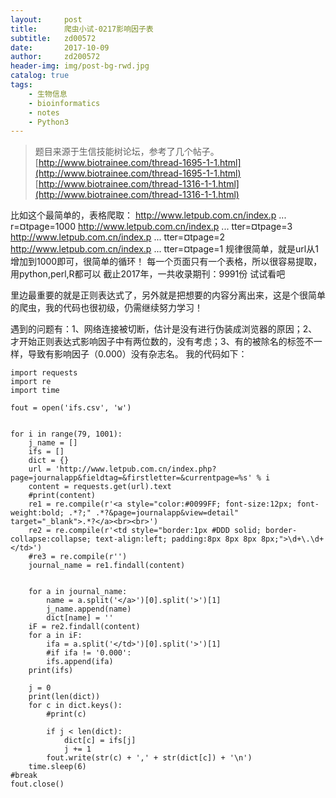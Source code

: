```yaml
---
layout:     post
title:      爬虫小试-0217影响因子表
subtitle:   zd00572
date:       2017-10-09
author:     zd200572
header-img: img/post-bg-rwd.jpg
catalog: true
tags:
    - 生物信息
    - bioinformatics
    - notes
    - Python3
---
```

> 题目来源于生信技能树论坛，参考了几个帖子。
> [http://www.biotrainee.com/thread-1695-1-1.html](http://www.biotrainee.com/thread-1695-1-1.html)
> [http://www.biotrainee.com/thread-1316-1-1.html](http://www.biotrainee.com/thread-1316-1-1.html)
> 
比如这个最简单的，表格爬取：
http://www.letpub.com.cn/index.p ... r=¤tpage=1000
http://www.letpub.com.cn/index.p ... tter=¤tpage=3 
http://www.letpub.com.cn/index.p ... tter=¤tpage=2 
http://www.letpub.com.cn/index.p ... tter=¤tpage=1 
规律很简单，就是url从1增加到1000即可，很简单的循环！
每一个页面只有一个表格，所以很容易提取，用python,perl,R都可以 
截止2017年，一共收录期刊：9991份
试试看吧

里边最重要的就是正则表达式了，另外就是把想要的内容分离出来，这是个很简单的爬虫，我的代码也很初级，仍需继续努力学习！

遇到的问题有：1、网络连接被切断，估计是没有进行伪装成浏览器的原因；2、才开始正则表达式影响因子中有两位数的，没有考虑；3、有的被除名的标签不一样，导致有影响因子（0.000）没有杂志名。
我的代码如下：

    import requests
    import re
    import time
    
    fout = open('ifs.csv', 'w')
    
    
    for i in range(79, 1001):
	    j_name = []
    	ifs = []
    	dict = {}
    	url = 'http://www.letpub.com.cn/index.php?page=journalapp&fieldtag=&firstletter=&currentpage=%s' % i
    	content = requests.get(url).text
    	#print(content)
    	re1 = re.compile(r'<a style="color:#0099FF; font-size:12px; font-weight:bold; .*?;" .*?&page=journalapp&view=detail" target="_blank">.*?</a><br><br>')
    	re2 = re.compile(r'<td style="border:1px #DDD solid; border-collapse:collapse; text-align:left; padding:8px 8px 8px 8px;">\d+\.\d+</td>')
    	#re3 = re.compile(r'')
    	journal_name = re1.findall(content)
    
    	
    	for a in journal_name:
    		name = a.split('</a>')[0].split('>')[1]
    		j_name.append(name)
    		dict[name] = ''
    	iF = re2.findall(content)
    	for a in iF:
    		ifa = a.split('</td>')[0].split('>')[1]
    		#if ifa != '0.000':
    		ifs.append(ifa)
    	print(ifs)
    
    	j = 0
    	print(len(dict))
    	for c in dict.keys():
    		#print(c)
    
    		if j < len(dict):
    			dict[c] = ifs[j]
    			j += 1
    		fout.write(str(c) + ',' + str(dict[c]) + '\n')
    	time.sleep(6)
	#break
    fout.close()








